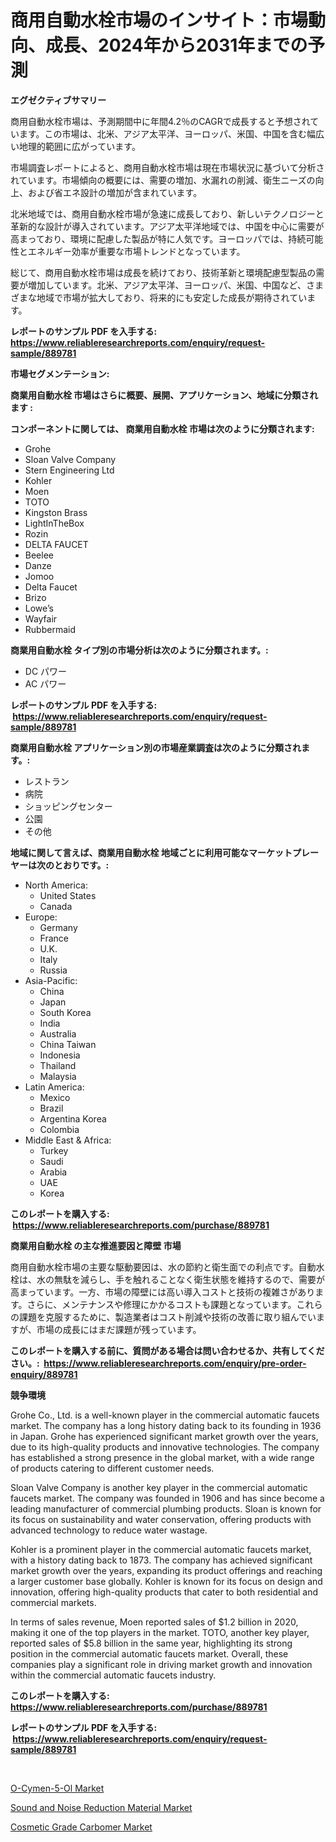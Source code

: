 <p><h1>商用自動水栓市場のインサイト：市場動向、成長、2024年から2031年までの予測</h1></p><p><strong>エグゼクティブサマリー</strong></p>
<p><p>商用自動水栓市場は、予測期間中に年間4.2％のCAGRで成長すると予想されています。この市場は、北米、アジア太平洋、ヨーロッパ、米国、中国を含む幅広い地理的範囲に広がっています。</p><p>市場調査レポートによると、商用自動水栓市場は現在市場状況に基づいて分析されています。市場傾向の概要には、需要の増加、水漏れの削減、衛生ニーズの向上、および省エネ設計の増加が含まれています。</p><p>北米地域では、商用自動水栓市場が急速に成長しており、新しいテクノロジーと革新的な設計が導入されています。アジア太平洋地域では、中国を中心に需要が高まっており、環境に配慮した製品が特に人気です。ヨーロッパでは、持続可能性とエネルギー効率が重要な市場トレンドとなっています。</p><p>総じて、商用自動水栓市場は成長を続けており、技術革新と環境配慮型製品の需要が増加しています。北米、アジア太平洋、ヨーロッパ、米国、中国など、さまざまな地域で市場が拡大しており、将来的にも安定した成長が期待されています。</p></p>
<p><strong>レポートのサンプル PDF を入手する: <a href="https://www.reliableresearchreports.com/enquiry/request-sample/889781">https://www.reliableresearchreports.com/enquiry/request-sample/889781</a></strong></p>
<p><strong>市場セグメンテーション:</strong></p>
<p><strong> 商業用自動水栓 市場はさらに概要、展開、アプリケーション、地域に分類されます :</strong></p>
<p><strong>コンポーネントに関しては、 商業用自動水栓 市場は次のように分類されます: &nbsp;</strong></p>
<p><ul><li>Grohe</li><li>Sloan Valve Company</li><li>Stern Engineering Ltd</li><li>Kohler</li><li>Moen</li><li>TOTO</li><li>Kingston Brass</li><li>LightInTheBox</li><li>Rozin</li><li>DELTA FAUCET</li><li>Beelee</li><li>Danze</li><li>Jomoo</li><li>Delta Faucet</li><li>Brizo</li><li>Lowe’s</li><li>Wayfair</li><li>Rubbermaid</li></ul></p>
<p><strong> 商業用自動水栓 タイプ別の市場分析は次のように分類されます。:</strong></p>
<p><ul><li>DC パワー</li><li>AC パワー</li></ul></p>
<p><strong>レポートのサンプル PDF を入手する: &nbsp;<a href="https://www.reliableresearchreports.com/enquiry/request-sample/889781">https://www.reliableresearchreports.com/enquiry/request-sample/889781</a></strong></p>
<p><strong> 商業用自動水栓 アプリケーション別の市場産業調査は次のように分類されます。:</strong></p>
<p><ul><li>レストラン</li><li>病院</li><li>ショッピングセンター</li><li>公園</li><li>その他</li></ul></p>
<p><strong>地域に関して言えば、商業用自動水栓 地域ごとに利用可能なマーケットプレーヤーは次のとおりです。:</strong></p>
<p><ul>
    <li>
        North America:
        <ul>
            <li>United States</li>
            <li>Canada</li>
        </ul>
    </li>
    <li>
        Europe:
        <ul>
            <li>Germany</li>
            <li>France</li>
            <li>U.K.</li>
            <li>Italy</li>
            <li>Russia</li>
        </ul>
    </li>
    <li>
        Asia-Pacific:
        <ul>
            <li>China</li>
            <li>Japan</li>
            <li>South Korea</li>
            <li>India</li>
            <li>Australia</li>
            <li>China Taiwan</li>
            <li>Indonesia</li>
            <li>Thailand</li>
            <li>Malaysia</li>
        </ul>
    </li>
    <li>
        Latin America:
        <ul>
            <li>Mexico</li>
            <li>Brazil</li>
            <li>Argentina Korea</li>
            <li>Colombia</li>
        </ul>
    </li>
    <li>
        Middle East & Africa:
        <ul>
            <li>Turkey</li>
            <li>Saudi</li>
            <li>Arabia</li>
            <li>UAE</li>
            <li>Korea</li>
        </ul>
    </li>
    </ul></p>
<p><strong>このレポートを購入する: &nbsp;<a href="https://www.reliableresearchreports.com/purchase/889781">https://www.reliableresearchreports.com/purchase/889781</a></strong></p>
<p><strong>商業用自動水栓 の主な推進要因と障壁 市場</strong></p>
<p><p>商用自動水栓市場の主要な駆動要因は、水の節約と衛生面での利点です。自動水栓は、水の無駄を減らし、手を触れることなく衛生状態を維持するので、需要が高まっています。一方、市場の障壁には高い導入コストと技術の複雑さがあります。さらに、メンテナンスや修理にかかるコストも課題となっています。これらの課題を克服するために、製造業者はコスト削減や技術の改善に取り組んでいますが、市場の成長にはまだ課題が残っています。</p></p>
<p><strong>このレポートを購入する前に、質問がある場合は問い合わせるか、共有してください。:&nbsp; <a href="https://www.reliableresearchreports.com/enquiry/pre-order-enquiry/889781">https://www.reliableresearchreports.com/enquiry/pre-order-enquiry/889781</a></strong></p>
<p><strong>競争環境</strong></p>
<p><p>Grohe Co., Ltd. is a well-known player in the commercial automatic faucets market. The company has a long history dating back to its founding in 1936 in Japan. Grohe has experienced significant market growth over the years, due to its high-quality products and innovative technologies. The company has established a strong presence in the global market, with a wide range of products catering to different customer needs.</p><p>Sloan Valve Company is another key player in the commercial automatic faucets market. The company was founded in 1906 and has since become a leading manufacturer of commercial plumbing products. Sloan is known for its focus on sustainability and water conservation, offering products with advanced technology to reduce water wastage.</p><p>Kohler is a prominent player in the commercial automatic faucets market, with a history dating back to 1873. The company has achieved significant market growth over the years, expanding its product offerings and reaching a larger customer base globally. Kohler is known for its focus on design and innovation, offering high-quality products that cater to both residential and commercial markets.</p><p>In terms of sales revenue, Moen reported sales of $1.2 billion in 2020, making it one of the top players in the market. TOTO, another key player, reported sales of $5.8 billion in the same year, highlighting its strong position in the commercial automatic faucets market. Overall, these companies play a significant role in driving market growth and innovation within the commercial automatic faucets industry.</p></p>
<p><strong>このレポートを購入する: &nbsp; <a href="https://www.reliableresearchreports.com/purchase/889781">https://www.reliableresearchreports.com/purchase/889781</a></strong></p>
<p><strong>レポートのサンプル PDF を入手する: &nbsp;<a href="https://www.reliableresearchreports.com/enquiry/request-sample/889781">https://www.reliableresearchreports.com/enquiry/request-sample/889781</a></strong><strong></strong></p>
<p>&nbsp;</p>
<p><p><a href="https://github.com/wusalecollins540tpqoz/Market-Research-Report-List-1/blob/main/o-cymen-5-ol-market.md">O-Cymen-5-Ol Market</a></p><p><a href="https://github.com/pjcfca/Market-Research-Report-List-1/blob/main/sound-and-noise-reduction-material-market.md">Sound and Noise Reduction Material Market</a></p><p><a href="https://github.com/kathiaseamanalvaradovlprc2h/Market-Research-Report-List-1/blob/main/cosmetic-grade-carbomer-market.md">Cosmetic Grade Carbomer Market</a></p></p>